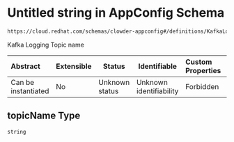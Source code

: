 # Untitled string in AppConfig Schema

```txt
https://cloud.redhat.com/schemas/clowder-appconfig#/definitions/KafkaLogConfig/properties/topicName
```

Kafka Logging Topic name


| Abstract            | Extensible | Status         | Identifiable            | Custom Properties | Additional Properties | Access Restrictions | Defined In                                                    |
| :------------------ | ---------- | -------------- | ----------------------- | :---------------- | --------------------- | ------------------- | ------------------------------------------------------------- |
| Can be instantiated | No         | Unknown status | Unknown identifiability | Forbidden         | Allowed               | none                | [schema.json\*](../../out/schema.json "open original schema") |

## topicName Type

`string`
